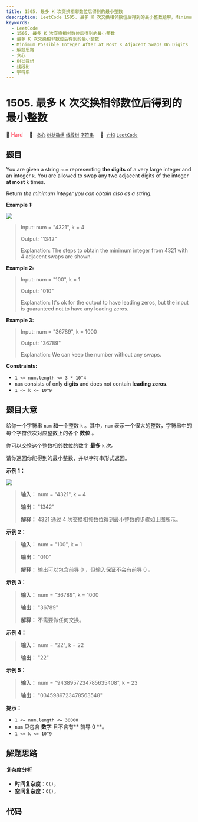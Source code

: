 ```yaml
---
title: 1505. 最多 K 次交换相邻数位后得到的最小整数
description: LeetCode 1505. 最多 K 次交换相邻数位后得到的最小整数题解，Minimum Possible Integer After at Most K Adjacent Swaps On Digits，包含解题思路、复杂度分析以及完整的 JavaScript 代码实现。
keywords:
  - LeetCode
  - 1505. 最多 K 次交换相邻数位后得到的最小整数
  - 最多 K 次交换相邻数位后得到的最小整数
  - Minimum Possible Integer After at Most K Adjacent Swaps On Digits
  - 解题思路
  - 贪心
  - 树状数组
  - 线段树
  - 字符串
---
```


# 1505. 最多 K 次交换相邻数位后得到的最小整数

🔴 <font color=#ff334b>Hard</font>&emsp; 🔖&ensp; [`贪心`](/tag/greedy.md) [`树状数组`](/tag/binary-indexed-tree.md) [`线段树`](/tag/segment-tree.md) [`字符串`](/tag/string.md)&emsp; 🔗&ensp;[`力扣`](https://leetcode.cn/problems/minimum-possible-integer-after-at-most-k-adjacent-swaps-on-digits) [`LeetCode`](https://leetcode.com/problems/minimum-possible-integer-after-at-most-k-adjacent-swaps-on-digits)

## 题目

You are given a string `num` representing **the digits** of a very large
integer and an integer `k`. You are allowed to swap any two adjacent digits of
the integer **at most** `k` times.

Return _the minimum integer you can obtain also as a string_.



**Example 1:**

![](https://assets.leetcode.com/uploads/2020/06/17/q4_1.jpg)

> Input: num = "4321", k = 4
> 
> Output: "1342"
> 
> Explanation: The steps to obtain the minimum integer from 4321 with 4 adjacent swaps are shown.

**Example 2:**

> Input: num = "100", k = 1
> 
> Output: "010"
> 
> Explanation: It's ok for the output to have leading zeros, but the input is guaranteed not to have any leading zeros.

**Example 3:**

> Input: num = "36789", k = 1000
> 
> Output: "36789"
> 
> Explanation: We can keep the number without any swaps.

**Constraints:**

  * `1 <= num.length <= 3 * 10^4`
  * `num` consists of only **digits** and does not contain **leading zeros**.
  * `1 <= k <= 10^9`


## 题目大意

给你一个字符串 `num` 和一个整数 `k` 。其中，`num` 表示一个很大的整数，字符串中的每个字符依次对应整数上的各个 **数位** 。

你可以交换这个整数相邻数位的数字 **最多**  `k` 次。

请你返回你能得到的最小整数，并以字符串形式返回。



**示例 1：**

![](https://assets.leetcode.com/uploads/2020/06/17/q4_1.jpg)

> 
> 
> 
> 
> 
> **输入：** num = "4321", k = 4
> 
> **输出：** "1342"
> 
> **解释：** 4321 通过 4 次交换相邻数位得到最小整数的步骤如上图所示。
> 
> 

**示例 2：**

> 
> 
> 
> 
> 
> **输入：** num = "100", k = 1
> 
> **输出：** "010"
> 
> **解释：** 输出可以包含前导 0 ，但输入保证不会有前导 0 。
> 
> 

**示例 3：**

> 
> 
> 
> 
> 
> **输入：** num = "36789", k = 1000
> 
> **输出：** "36789"
> 
> **解释：** 不需要做任何交换。
> 
> 

**示例 4：**

> 
> 
> 
> 
> 
> **输入：** num = "22", k = 22
> 
> **输出：** "22"
> 
> 

**示例 5：**

> 
> 
> 
> 
> 
> **输入：** num = "9438957234785635408", k = 23
> 
> **输出：** "0345989723478563548"
> 
> 



**提示：**

  * `1 <= num.length <= 30000`
  * `num` 只包含 **数字**  且不含有**  前导 0 **。
  * `1 <= k <= 10^9`


## 解题思路

#### 复杂度分析

- **时间复杂度**：`O()`，
- **空间复杂度**：`O()`，

## 代码

```javascript

```